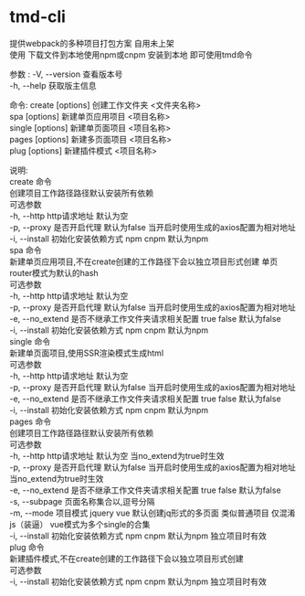 # tmd-cli
提供webpack的多种项目打包方案 自用未上架  
使用 下载文件到本地使用npm或cnpm 安装到本地 即可使用tmd命令  

参数 :
  -V, --version                    查看版本号  
  -h, --help                       获取版主信息  

命令:
  create [options] <work-name>     创建工作文件夹 <文件夹名称>  
  spa [options] <spa-name>         新建单页应用项目 <项目名称>  
  single [options] <project-name>  新建单页面项目 <项目名称>  
  pages [options] <pages-name>     新建多页面项目 <项目名称>  
  plug [options] <plug-name>       新建插件模式 <项目名称>  

说明:  
create 命令  
	创建项目工作路径路径默认安装所有依赖  
可选参数  
	-h, --http <httpUrl>		http请求地址 默认为空  
	-p, --proxy 				是否开启代理 默认为false 当开启时使用生成的axios配置为相对地址  
	-i, --install <way>			初始化安装依赖方式 npm cnpm 默认为npm  
spa 命令  
	新建单页应用项目,不在create创建的工作路径下会以独立项目形式创建 单页router模式为默认的hash  
可选参数  
	-h, --http <httpUrl>		http请求地址 默认为空  
	-p, --proxy 				是否开启代理 默认为false 当开启时使用生成的axios配置为相对地址  
	-e, --no_extend				是否不继承工作文件夹请求相关配置 true false 默认为false  
	-i, --install <way>			初始化安装依赖方式 npm cnpm 默认为npm  
single 命令  
	新建单页面项目,使用SSR渲染模式生成html  
可选参数  
	-h, --http <httpUrl>		http请求地址 默认为空  
	-p, --proxy 				是否开启代理 默认为false 当开启时使用生成的axios配置为相对地址  
	-e, --no_extend				是否不继承工作文件夹请求相关配置 true false 默认为false  
	-i, --install <way>			初始化安装依赖方式 npm cnpm 默认为npm  
pages 命令  
	创建项目工作路径路径默认安装所有依赖  
可选参数  
	-h, --http <httpUrl>		http请求地址 默认为空 当no_extend为true时生效  
	-p, --proxy 				是否开启代理 默认为false 当开启时使用生成的axios配置为相对地址 当no_extend为true时生效  
	-e, --no_extend				是否不继承工作文件夹请求相关配置 true false 默认为false  
	-s, --subpage <subpages>	页面名称集合以,逗号分隔  
	-m, --mode <mode-name>		项目模式 jquery vue 默认创建jq形式的多页面 类似普通项目 仅混淆js（装逼） vue模式为多个single的合集  
	-i, --install <way>			初始化安装依赖方式 npm cnpm 默认为npm 独立项目时有效  
plug 命令  
	新建插件模式,不在create创建的工作路径下会以独立项目形式创建  
可选参数  
	-i, --install <way>			初始化安装依赖方式 npm cnpm 默认为npm 独立项目时有效  
